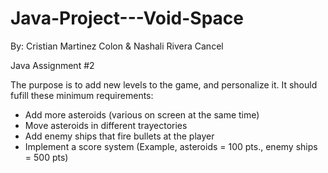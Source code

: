 # Java-Project---Void-Space
By: Cristian Martinez Colon & Nashali Rivera Cancel

Java Assignment #2


The purpose is to add new levels to the game, and personalize it. It should fufill these minimum requirements:
- Add more asteroids (various on screen at the same time)
- Move asteroids in different trayectories
- Add enemy ships that fire bullets at the player
- Implement a score system
  (Example, asteroids = 100 pts., enemy ships = 500 pts)
